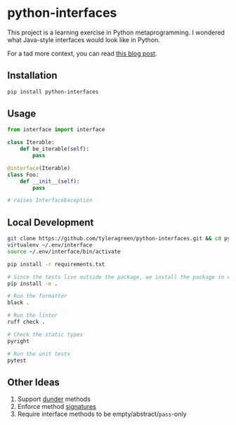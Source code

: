 # python-interfaces
This project is a learning exercise in Python metaprogramming. I wondered what Java-style interfaces would look like in Python.

For a tad more context, you can read [this blog post](https://tyleragreen.com/blog/2018/12/bringing-interfaces-to-python/).
## Installation
```bash
pip install python-interfaces
```
## Usage
```python
from interface import interface

class Iterable:
    def be_iterable(self):
        pass

@interface(Iterable)
class Foo:
    def __init__(self):
        pass

# raises InterfaceException
```
## Local Development
```bash
git clone https://github.com/tyleragreen/python-interfaces.git && cd python-interfaces
virtualenv ~/.env/interface
source ~/.env/interface/bin/activate

pip install -r requirements.txt

# Since the tests live outside the package, we install the package in editable mode
pip install -e .

# Run the formatter
black .

# Run the linter
ruff check .

# Check the static types
pyright

# Run the unit tests
pytest
```
## Other Ideas
1. Support [dunder](https://dbader.org/blog/meaning-of-underscores-in-python) methods
1. Enforce method [signatures](https://docs.python.org/3.6/library/inspect.html#inspect.signature)
1. Require interface methods to be empty/abstract/`pass`-only
